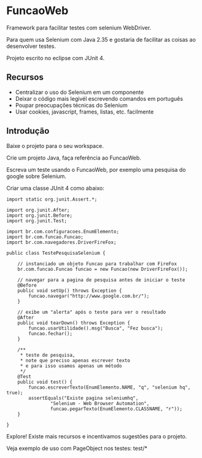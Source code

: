 FuncaoWeb
=========

Framework para facilitar testes com selenium WebDriver.

Para quem usa Selenium com Java 2.35 e gostaria de facilitar as coisas ao desenvolver testes.

Projeto escrito no eclipse com JUnit 4.

Recursos
--------

* Centralizar o uso do Selenium em um componente
* Deixar o código mais legivél escrevendo comandos em português
* Poupar preocupações técnicas do Selenium
* Usar cookies, javascript, frames, listas, etc. facilmente

Introdução
----------

Baixe o projeto para o seu workspace.

Crie um projeto Java, faça referência ao FuncaoWeb.

Escreva um teste usando o FuncaoWeb, por exemplo uma pesquisa do google sobre Selenium.

Criar uma classe JUnit 4 como abaixo:

	import static org.junit.Assert.*;

	import org.junit.After;
	import org.junit.Before;
	import org.junit.Test;

	import br.com.configuracoes.EnumElemento;
	import br.com.funcao.Funcao;
	import br.com.navegadores.DriverFireFox;

	public class TestePesquisaSelenium {

		// instanciado um objeto Funcao para trabalhar com FireFox
		br.com.funcao.Funcao funcao = new Funcao(new DriverFireFox());
	
		// navegar para a pagina de pesquisa antes de iniciar o teste
		@Before
		public void setUp() throws Exception {
			funcao.navegar("http://www.google.com.br/");
		}

		// exibe um "alerta" após o teste para ver o resultado
		@After
		public void tearDown() throws Exception {
			funcao.usarUtilidade().msg("Busca", "Fez busca");
			funcao.fechar();
		}

		/**
		 * teste de pesquisa,
		 * note que preciso apenas escrever texto 
		 * e para isso usamos apenas um método
		 */
		@Test
		public void test() {
			funcao.escreverTexto(EnumElemento.NAME, "q", "selenium hq", true);
			assertEquals("Existe pagina seleniumhq", 
					"Selenium - Web Browser Automation", 
					funcao.pegarTexto(EnumElemento.CLASSNAME, "r"));
		}

	}

Explore! Existe mais recursos e incentivamos sugestões para o projeto.

Veja exemplo de uso com PageObject nos testes: test/*
